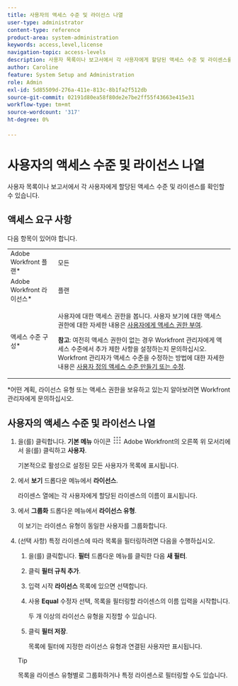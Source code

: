 ```yaml
---
title: 사용자의 액세스 수준 및 라이선스 나열
user-type: administrator
content-type: reference
product-area: system-administration
keywords: access,level,license
navigation-topic: access-levels
description: 사용자 목록이나 보고서에서 각 사용자에게 할당된 액세스 수준 및 라이센스를 확인할 수 있습니다.
author: Caroline
feature: System Setup and Administration
role: Admin
exl-id: 5d85509d-276a-411e-813c-8b1fa2f512db
source-git-commit: 02191d80ea58f80de2e7be2ff55f43663e415e31
workflow-type: tm+mt
source-wordcount: '317'
ht-degree: 0%

---
```


# 사용자의 액세스 수준 및 라이선스 나열

사용자 목록이나 보고서에서 각 사용자에게 할당된 액세스 수준 및 라이센스를 확인할 수 있습니다.

## 액세스 요구 사항

다음 항목이 있어야 합니다.

<table style="table-layout:auto"> 
 <col> 
 <col> 
 <tbody> 
  <tr> 
   <td role="rowheader">Adobe Workfront 플랜*</td> 
   <td>모든</td> 
  </tr> 
  <tr> 
   <td role="rowheader">Adobe Workfront 라이선스*</td> 
   <td>플랜</td> 
  </tr> 
  <tr> 
   <td role="rowheader">액세스 수준 구성*</td> 
   <td> <p>사용자에 대한 액세스 권한을 봅니다. 사용자 보기에 대한 액세스 권한에 대한 자세한 내용은 <a href="../../../administration-and-setup/add-users/configure-and-grant-access/grant-access-other-users.md" class="MCXref xref">사용자에게 액세스 권한 부여</a>.</p> <p><b>참고</b>: 여전히 액세스 권한이 없는 경우 Workfront 관리자에게 액세스 수준에서 추가 제한 사항을 설정하는지 문의하십시오. Workfront 관리자가 액세스 수준을 수정하는 방법에 대한 자세한 내용은 <a href="../../../administration-and-setup/add-users/configure-and-grant-access/create-modify-access-levels.md" class="MCXref xref">사용자 정의 액세스 수준 만들기 또는 수정</a>.</p> </td> 
  </tr> 
 </tbody> 
</table>

&#42;어떤 계획, 라이선스 유형 또는 액세스 권한을 보유하고 있는지 알아보려면 Workfront 관리자에게 문의하십시오.

## 사용자의 액세스 수준 및 라이선스 나열

1. 을(를) 클릭합니다. **기본 메뉴** 아이콘 ![](assets/main-menu-icon.png) Adobe Workfront의 오른쪽 위 모서리에서 을(를) 클릭하고 **사용자**.

   기본적으로 활성으로 설정된 모든 사용자가 목록에 표시됩니다.

1. 에서 **보기** 드롭다운 메뉴에서 **라이선스**.

   라이센스 열에는 각 사용자에게 할당된 라이센스의 이름이 표시됩니다.

1. 에서 **그룹화** 드롭다운 메뉴에서 **라이선스 유형**.

   이 보기는 라이센스 유형이 동일한 사용자를 그룹화합니다.

1. (선택 사항) 특정 라이센스에 따라 목록을 필터링하려면 다음을 수행하십시오.

   1. 을(를) 클릭합니다. **필터** 드롭다운 메뉴를 클릭한 다음 **새 필터**.

   1. 클릭 **필터 규칙 추가**.
   1. 입력 시작 **라이선스** 목록에 있으면 선택합니다.
   1. 사용 **Equal** 수정자 선택, 목록을 필터링할 라이센스의 이름 입력을 시작합니다.

      두 개 이상의 라이선스 유형을 지정할 수 있습니다.

   1. 클릭 **필터 저장**.

      목록에 필터에 지정한 라이선스 유형과 연결된 사용자만 표시됩니다.
   >[!TIP]
   >
   >목록을 라이센스 유형별로 그룹화하거나 특정 라이센스로 필터링할 수도 있습니다.


